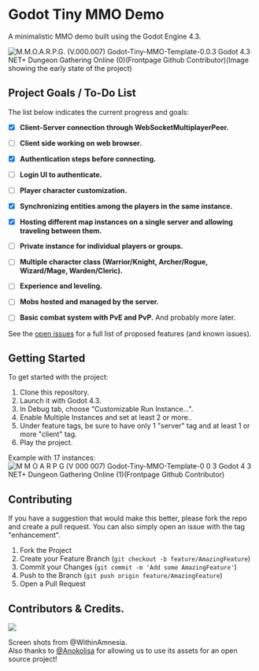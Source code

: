  # Godot Tiny MMO Demo

A minimalistic MMO demo built using the Godot Engine 4.3.  

![M.M.O.A.R.P.G. (V.000.007) Godot-Tiny-MMO-Template-0.0.3 Godot 4.3 NET+ Dungeon Gathering Online (0)(Frontpage Github Contributor)(Image showing the early state of the project)](https://github.com/user-attachments/assets/017df4d6-a6fa-465c-a9ea-d74cf1c27393)

## Project Goals / To-Do List

The list below indicates the current progress and goals:

- [X] **Client-Server connection through WebSocketMultiplayerPeer.**
- [ ] **Client side working on web browser.**
- [X] **Authentication steps before connecting.**
- [ ] **Login UI to authenticate.**
- [ ] **Player character customization.**
- [X] **Synchronizing entities among the players in the same instance.**
- [X] **Hosting different map instances on a single server and allowing traveling between them.**
- [ ] **Private instance for individual players or groups.**
- [ ] **Multiple character class (Warrior/Knight, Archer/Rogue, Wizard/Mage, Warden/Cleric).**
- [ ] **Experience and leveling.**
- [ ] **Mobs hosted and managed by the server.**
- [ ] **Basic combat system with PvE and PvP.**
And probably more later.


See the [open issues](https://github.com/SlayHorizon/godot-tiny-mmo-template/issues) for a full list of proposed features (and known issues).  

## Getting Started

To get started with the project:
1. Clone this repository.
2. Launch it with Godot 4.3.
3. In Debug tab, choose "Customizable Run Instance...".
4. Enable Multiple Instances and set at least 2 or more..
5. Under feature tags, be sure to have only 1 "server" tag and at least 1 or more "client" tag.
6. Play the project.

Example with 17 instances:
![M M O A R P G (V 000 007) Godot-Tiny-MMO-Template-0 0 3 Godot 4 3 NET+ Dungeon Gathering Online (1)(Frontpage Github Contributor)](https://github.com/user-attachments/assets/5ca8d95d-c78b-4027-8c23-77d4e987b4ef)



## Contributing

If you have a suggestion that would make this better, please fork the repo and create a pull request. You can also simply open an issue with the tag "enhancement".

1. Fork the Project
2. Create your Feature Branch (`git checkout -b feature/AmazingFeature`)
3. Commit your Changes (`git commit -m 'Add some AmazingFeature'`)
4. Push to the Branch (`git push origin feature/AmazingFeature`)
5. Open a Pull Request

## Contributors & Credits.
<a href = "https://github.com/SlayHorizon/simple-sqlite/graphs/contributors">
  <img src = "https://contrib.rocks/image?repo=SlayHorizon/godot-tiny-mmo-demo"/>
</a>  

Screen shots from @WithinAmnesia.  
Also thanks to [@Anokolisa](https://anokolisa.itch.io/dungeon-crawler-pixel-art-asset-pack) for allowing us to use its assets for an open source project!
